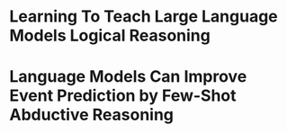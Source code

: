 # Learning To Teach Large Language Models Logical Reasoning



# Language Models Can Improve Event Prediction by Few-Shot Abductive Reasoning